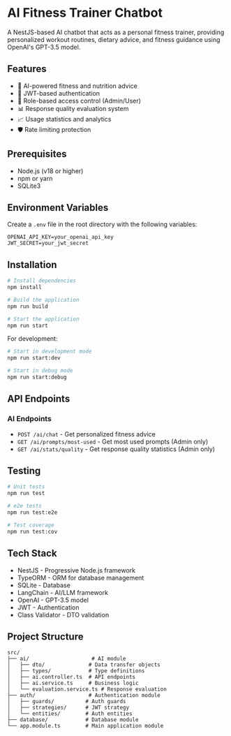 # AI Fitness Trainer Chatbot

A NestJS-based AI chatbot that acts as a personal fitness trainer, providing personalized workout routines, dietary advice, and fitness guidance using OpenAI's GPT-3.5 model.

## Features

- 🤖 AI-powered fitness and nutrition advice
- 🔐 JWT-based authentication
- 👥 Role-based access control (Admin/User)
- 📊 Response quality evaluation system
- 📈 Usage statistics and analytics
- 🛡️ Rate limiting protection

## Prerequisites

- Node.js (v18 or higher)
- npm or yarn
- SQLite3

## Environment Variables

Create a `.env` file in the root directory with the following variables:

```env
OPENAI_API_KEY=your_openai_api_key
JWT_SECRET=your_jwt_secret
```

## Installation

```bash
# Install dependencies
npm install

# Build the application
npm run build

# Start the application
npm run start
```

For development:
```bash
# Start in development mode
npm run start:dev

# Start in debug mode
npm run start:debug
```

## API Endpoints

### AI Endpoints
- `POST /ai/chat` - Get personalized fitness advice
- `GET /ai/prompts/most-used` - Get most used prompts (Admin only)
- `GET /ai/stats/quality` - Get response quality statistics (Admin only)

## Testing

```bash
# Unit tests
npm run test

# e2e tests
npm run test:e2e

# Test coverage
npm run test:cov
```

## Tech Stack

- NestJS - Progressive Node.js framework
- TypeORM - ORM for database management
- SQLite - Database
- LangChain - AI/LLM framework
- OpenAI - GPT-3.5 model
- JWT - Authentication
- Class Validator - DTO validation

## Project Structure

```
src/
├── ai/                    # AI module
│   ├── dto/              # Data transfer objects
│   ├── types/            # Type definitions
│   ├── ai.controller.ts  # API endpoints
│   ├── ai.service.ts     # Business logic
│   └── evaluation.service.ts # Response evaluation
├── auth/                 # Authentication module
│   ├── guards/          # Auth guards
│   ├── strategies/      # JWT strategy
│   └── entities/        # Auth entities
├── database/            # Database module
└── app.module.ts        # Main application module
```
